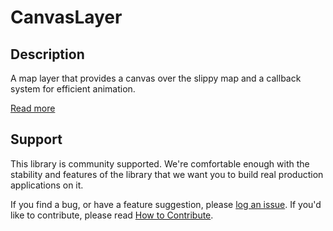 CanvasLayer
===========

## Description

A map layer that provides a canvas over the slippy map and a callback system for efficient animation.

[Read more][more]

## Support

This library is community supported. We're comfortable enough with the stability and features of
the library that we want you to build real production applications on it.

If you find a bug, or have a feature suggestion, please [log an issue][issues]. If you'd like to
contribute, please read [How to Contribute][contrib].

[issues]: https://github.com/googlemaps/v3-utility-library/issues
[contrib]: https://github.com/googlemaps/v3-utility-library/blob/master/packages/canvaslayer/CONTRIB.md
[more]: http://htmlpreview.github.io/?https://github.com/googlemaps/v3-utility-library/blob/master/packages/canvaslayer/docs/reference.html